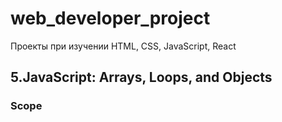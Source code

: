 # web_developer_project
Проекты при изучении HTML, CSS, JavaScript, React

## 5.JavaScript: Arrays, Loops, and Objects

### Scope
